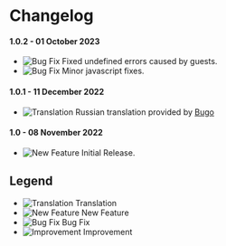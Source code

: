 # Changelog

#### 1.0.2 - 01 October 2023
- ![Bug Fix](https://smftricks.com/assets/changelog/bug--minus.png) Fixed undefined errors caused by guests.
- ![Bug Fix](https://smftricks.com/assets/changelog/bug--minus.png) Minor javascript fixes.

#### 1.0.1 - 11 December 2022
- ![Translation](https://smftricks.com/assets/changelog/language.png) Russian translation provided by [Bugo](https://www.simplemachines.org/community/index.php?action=profile;u=229017)

#### 1.0 - 08 November 2022
- ![New Feature](https://smftricks.com/assets/changelog/tag--plus.png) Initial Release.

## Legend
- ![Translation](https://smftricks.com/assets/changelog/language.png) Translation
- ![New Feature](https://smftricks.com/assets/changelog/tag--plus.png) New Feature
- ![Bug Fix](https://smftricks.com/assets/changelog/bug--minus.png) Bug Fix
- ![Improvement](https://smftricks.com/assets/changelog/tag--pencil.png) Improvement